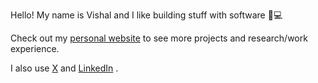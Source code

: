Hello! My name is Vishal and I like building stuff with software 👷💻

Check out my <a href="https://vishalshenoy.com" target="_blank">personal website</a> to see more projects and research/work experience.

I also use <a href="https://x.com/vishalshenoy_" target="_blank">X</a> and <a href="https://linkedin.com/in/shenoyvishal" target="_blank">LinkedIn</a> .
